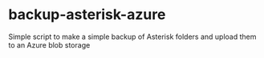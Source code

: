 # backup-asterisk-azure
Simple script to make a simple backup of Asterisk folders and upload them to an Azure blob storage
